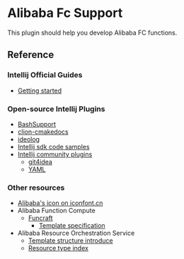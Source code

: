 # Alibaba Fc Support

This plugin should help you develop Alibaba FC functions.

## Reference

### Intellij Official Guides

+ [Getting started](https://plugins.jetbrains.com/docs/intellij/welcome.html)

### Open-source Intellij Plugins

+ [BashSupport](https://github.com/BashSupport/BashSupport)
+ [clion-cmakedocs](https://github.com/EddieRingle/clion-cmakedocs)
+ [ideolog](https://github.com/JetBrains/ideolog)
+ [Intellij sdk code samples](https://github.com/JetBrains/intellij-sdk-code-samples)
+ [Intellij community plugins](https://github.com/JetBrains/intellij-community/tree/master/plugins/)
  + [git4idea](https://github.com/JetBrains/intellij-community/tree/master/plugins/git4idea)
  + [YAML](https://github.com/JetBrains/intellij-community/tree/master/plugins/yaml)

### Other resources

+ [Alibaba's icon on iconfont.cn](https://www.iconfont.cn/user/detail?uid=6856114)
+ Alibaba Function Compute
  + [Funcraft](https://github.com/alibaba/funcraft)
    + [Template specification](https://github.com/alibaba/funcraft/blob/master/docs/specs/2018-04-03-zh-cn.md)
+ Alibaba Resource Orchestration Service
  + [Template structure introduce](https://help.aliyun.com/document_detail/28858.html)
  + [Resource type index](https://help.aliyun.com/document_detail/127039.htm)
